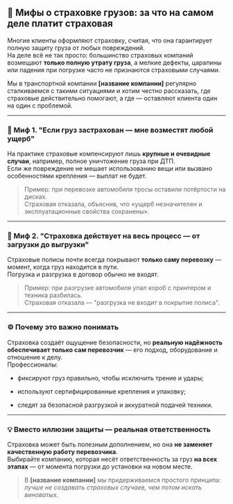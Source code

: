 ## 🚚 Мифы о страховке грузов: за что на самом деле платит страховая

Многие клиенты оформляют страховку, считая, что она гарантирует полную защиту груза от любых повреждений.  
На деле всё не так просто: большинство страховых компаний возмещают **только полную утрату груза**, а мелкие дефекты, царапины или падения при погрузке часто не признаются страховыми случаями.

Мы в транспортной компании **[название компании]** регулярно сталкиваемся с такими ситуациями и хотим честно рассказать, где страховые действительно помогают, а где — оставляют клиента один на один с проблемой.

---

### 🧩 Миф 1. "Если груз застрахован — мне возместят любой ущерб"

На практике страховые компенсируют лишь **крупные и очевидные случаи**, например, полное уничтожение груза при ДТП.  
Если же повреждение не мешает использованию вещи или вызвано особенностями крепления — выплат не будет.

> Пример: при перевозке автомобиля тросы оставили потёртости на дисках.  
> Страховая отказала, объяснив, что «ущерб незначителен и эксплуатационные свойства сохранены».

---

### 🧱 Миф 2. "Страховка действует на весь процесс — от загрузки до выгрузки"

Страховые полисы почти всегда покрывают **только саму перевозку** — момент, когда груз находится в пути.  
Погрузка и разгрузка в договор обычно не входят.

> Пример: при разгрузке автомобиля упал короб с принтером и техника разбилась.  
> Страховая отказала — "разгрузка не входит в покрытие полиса".

---

### ⚙️ Почему это важно понимать

Страховка создаёт ощущение безопасности, но **реальную надёжность обеспечивает только сам перевозчик** — его подход, оборудование и отношение к делу.  
Профессионалы:

- фиксируют груз правильно, чтобы исключить трение и удары;
    
- используют сертифицированные крепления и упаковку;
    
- следят за безопасной разгрузкой и аккуратной подачей техники.
    

---

### 💡 Вместо иллюзии защиты — реальная ответственность

Страховка может быть полезным дополнением, но она **не заменяет качественную работу перевозчика**.  
Выбирайте компанию, которая несёт ответственность за груз **на всех этапах** — от момента погрузки до установки на новом месте.

> В **[название компании]** мы придерживаемся простого принципа:  
> _лучше не создавать страховых случаев, чем потом искать виноватых_.